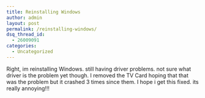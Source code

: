 ```yaml
---
title: Reinstalling Windows
author: admin
layout: post
permalink: /reinstalling-windows/
dsq_thread_id:
  - 26009091
categories:
  - Uncategorized
---
```

Right, im reinstalling Windows. still having driver problems. not sure what driver is the problem yet though. I removed the TV Card hoping that that was the problem but it crashed 3 times since them. I hope i get this fixed. its really annoying!!!